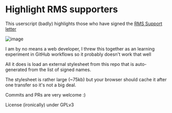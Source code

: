 # Highlight RMS supporters

This userscript (badly) highlights those who have signed the [RMS Support letter](https://github.com/rms-support-letter/rms-support-letter.github.io)

![image](https://user-images.githubusercontent.com/4157860/112740039-0683b400-8fd6-11eb-94cb-8e4907b1dabb.png)

I am by no means a web developer, I threw this together as an learning experiment in GitHub workflows so it probably doesn't work that well

All it does is load an external stylesheet from this repo that is auto-generated from the list of signed names.

The stylesheet is rather large (~75kb) but your browser should cache it after one transfer so it's not a big deal.

Commits and PRs are very welcome :)

License (ironically) under GPLv3 
